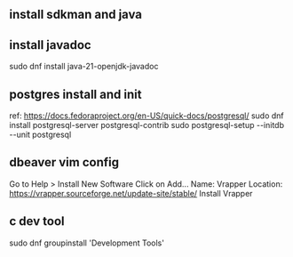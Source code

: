 
## install sdkman and java

## install javadoc
sudo dnf install java-21-openjdk-javadoc

## postgres install and init
ref: https://docs.fedoraproject.org/en-US/quick-docs/postgresql/
sudo dnf install postgresql-server postgresql-contrib
sudo postgresql-setup --initdb --unit postgresql

## dbeaver vim config
Go to Help > Install New Software
Click on Add...
Name: Vrapper
Location: https://vrapper.sourceforge.net/update-site/stable/
Install Vrapper

## c dev tool
sudo dnf groupinstall 'Development Tools'

